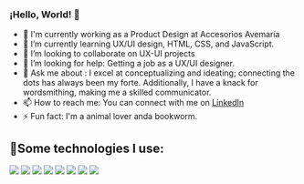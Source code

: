### ¡Hello, World! 👋

- 🔭 I'm currently working as a Product Design at Accesorios Avemaría
- 🌱 I’m currently learning UX/UI design, HTML, CSS, and JavaScript.
- 👯 I’m looking to collaborate on UX-UI projects
- 🤔 I’m looking for help: Getting a job as a UX/UI designer.
- 💬 Ask me about : I excel at conceptualizing and ideating; connecting the dots has always been my forte. Additionally, I have a knack for wordsmithing, making me a skilled communicator. 
- 📫 How to reach me: You can connect with me on [LinkedIn](https://www.linkedin.com/in/carolina-venegas-vargas-8637b3220/)
- ⚡ Fun fact: I'm a animal lover anda bookworm.

## 🎯Some technologies I use:

 <img src="https://img.shields.io/badge/HTML5-E34F26?style=for-the-badge&logo=html5&logoColor=white" />  <img src="https://img.shields.io/badge/CSS3-1572B6?style=for-the-badge&logo=css3&logoColor=white" />  <img src="https://img.shields.io/badge/JavaScript-323330?style=for-the-badge&logo=javascript&logoColor=F7DF1E" />  <img src="https://img.shields.io/badge/GitHub-100000?style=for-the-badge&logo=github&logoColor=white" /> <img src="https://img.shields.io/badge/Visual_Studio-5C2D91?style=for-the-badge&logo=visual%20studio&logoColor=white" />   <img src="https://img.shields.io/badge/Figma-F24E1E?style=for-the-badge&logo=figma&logoColor=white" /> <img src="https://img.shields.io/badge/Adobe%20Illustrator-FF9A00?style=for-the-badge&logo=adobe%20illustrator&logoColor=white" /> <img src="https://img.shields.io/badge/Adobe%20after%20affects-CF96FD?style=for-the-badge&logo=Adobe%20after%20effects&logoColor=393665" />

